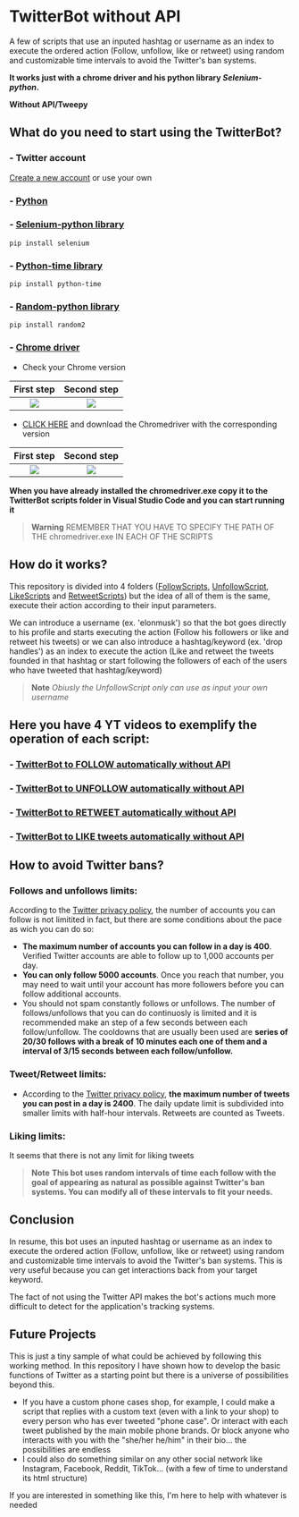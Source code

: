 # TwitterBot without API

A few of scripts that use an inputed hashtag or username as an index to execute the ordered action (Follow, unfollow, like or retweet) using random and customizable time intervals to avoid the Twitter's ban systems.

**It works just with a chrome driver and his python library *Selenium-python*.**

**Without API/Tweepy**

## What do you need to start using the TwitterBot?
### - Twitter account
[Create a new account](https://twitter.com/i/flow/signup) or use your own
### - [Python](https://www.python.org/)
### - [Selenium-python library](https://pypi.org/project/selenium/)
```
pip install selenium
```
### - [Python-time library](https://pypi.org/project/python-time/)
```
pip install python-time
```
### - [Random-python library](https://pypi.org/project/random2/)
```
pip install random2
```
### - [Chrome driver](https://chromedriver.chromium.org/downloads)
- Check your Chrome version

First step             |  Second step
:-------------------------:|:-------------------------:
![](https://user-images.githubusercontent.com/110389988/199535024-4404c8a1-d73a-48ba-9d77-8e65fa04453e.jpg)  |  ![](https://user-images.githubusercontent.com/110389988/199537114-e23bf8ac-9a95-4a78-aff4-cdf843b5ccce.jpg)
- [CLICK HERE](https://chromedriver.chromium.org/downloads) and download the Chromedriver with the corresponding version

First step             |  Second step
:-------------------------:|:-------------------------:
![](https://user-images.githubusercontent.com/110389988/199540825-4c5c5cae-b8c9-4d15-9251-40f5818bc3b8.jpg)  |  ![](https://user-images.githubusercontent.com/110389988/199542285-37d11d45-f4b5-4af4-8d56-58c74f340513.png)

**When you have already installed the chromedriver.exe copy it to the TwitterBot scripts folder in Visual Studio Code and you can start running it**

> **Warning**
> REMEMBER THAT YOU HAVE TO SPECIFY THE PATH OF THE chromedriver.exe IN EACH OF THE SCRIPTS

## How do it works?

This repository is divided into 4 folders ([FollowScripts](https://github.com/AlejandroMS1912/TwitterBot-without-API/tree/main/FollowScripts), [UnfollowScript](https://github.com/AlejandroMS1912/TwitterBot-without-API/tree/main/UnfollowScript), [LikeScripts](https://github.com/AlejandroMS1912/TwitterBot-without-API/tree/main/LikeScripts) and [RetweetScripts](https://github.com/AlejandroMS1912/TwitterBot-without-API/tree/main/RetweetScripts)) but the idea of all of them is the same, execute their action according to their input parameters.


We can introduce a username (ex. 'elonmusk') so that the bot goes directly to his profile and starts executing the action (Follow his followers or like and retweet his tweets) or we can also introduce a hashtag/keyword (ex. 'drop handles') as an index to execute the action (Like and retweet the tweets founded in that hashtag or start following the followers of each of the users who have tweeted that hashtag/keyword)

> **Note**
> *Obiusly the UnfollowScript only can use as input your own username*

## Here you have 4 YT videos to exemplify the operation of each script:
### - [TwitterBot to FOLLOW automatically without API](https://www.youtube.com/watch?v=nc2t4aSK0rU&t=0s)
### - [TwitterBot to UNFOLLOW automatically without API](https://www.youtube.com/watch?v=gcVIfo9Z_6o&t=0s)
### - [TwitterBot to RETWEET automatically without API](https://www.youtube.com/watch?v=1Cyi6Zy5CQ4&t=0s)
### - [TwitterBot to LIKE tweets automatically without API](https://www.youtube.com/watch?v=XoR1Ak_FxAA&t=0s)


## How to avoid Twitter bans?

### Follows and unfollows limits:

According to the [Twitter privacy policy](https://help.twitter.com/en/using-twitter/twitter-follow-limit), the number of accounts you can follow is not limitited in fact, but there are some conditions about the pace as wich you can do so:
- **The maximum number of accounts you can follow in a day is 400**. Verified Twitter accounts are able to follow up to 1,000 accounts per day.
- **You can only follow 5000 accounts**. Once you reach that number, you may need to wait until your account has more followers before you can follow additional accounts.
- You should not spam constantly follows or unfollows. The number of follows/unfollows that you can do continuosly is limited and it is recommended make an step of a few seconds between each follow/unfollow. The cooldowns that are usually been used are **series of 20/30 follows with a break of 10 minutes each one of them and a interval of 3/15 seconds between each follow/unfollow.**

### Tweet/Retweet limits:

- According to the [Twitter privacy policy](https://help.twitter.com/es/rules-and-policies/twitter-limits), **the maximum number of tweets you can post in a day is 2400**. The daily update limit is subdivided into smaller limits with half-hour intervals. Retweets are counted as Tweets.

### Liking limits: 

It seems that there is not any limit for liking tweets


> **Note**
> **This bot uses random intervals of time each follow with the goal of appearing as natural as possible against Twitter's ban systems. You can modify all of these intervals to fit your needs.**


## Conclusion


In resume, this bot uses an inputed hashtag or username as an index to execute the ordered action (Follow, unfollow, like or retweet) using random and customizable time intervals to avoid the Twitter's ban systems. This is very useful because you can get interactions back from your target keyword.

The fact of not using the Twitter API makes the bot's actions much more difficult to detect for the application's tracking systems.

## Future Projects

This is just a tiny sample of what could be achieved by following this working method. In this repository I have shown how to develop the basic functions of Twitter as a starting point but there is a universe of possibilities beyond this.
- If you have a custom phone cases shop, for example, I could make a script that replies with a custom text (even with a link to your shop) to every person who has ever tweeted "phone case". Or interact with each tweet published by the main mobile phone brands. Or block anyone who interacts with you with the "she/her he/him" in their bio... the possibilities are endless
- I could also do something similar on any other social network like Instagram, Facebook, Reddit, TikTok... (with a few of time to understand its html structure)

If you are interested in something like this, I'm here to help with whatever is needed
